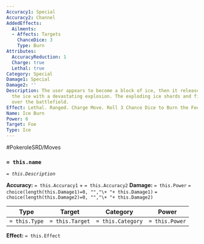 ```yaml
---
Accuracy1: Special
Accuracy2: Channel
AddedEffects:
  Ailments:
  - Affects: Targets
    ChanceDice: 3
    Type: Burn
Attributes:
  AccuracyReduction: 1
  Charge: true
  Lethal: true
Category: Special
Damage1: Special
Damage2: ''
Description: The user appears to become a block of ice, then it releases itself from
  the ice with a devastating explosion. The exploding ice shards and fire blow all
  over the battlefield.
Effect: Lethal. Ranged. Charge Move. Roll 3 Chance Dice to Burn the Foe. -1 Accuracy.
Name: Ice Burn
Power: 6
Target: Foe
Type: Ice
---
```


#PokeroleSRD/Moves

### `= this.name` 
*`= this.Description`*

**Accuracy:** `= this.Accuracy1` + `= this.Accuracy2`
**Damage:** `= this.Power` `= choice(length(this.Damage1)=0, "","\+ "+ this.Damage1)` `= choice(length(this.Damage2)=0, "","\+ "+ this.Damage2)`

| Type          | Target          | Category          | Power          |
| ------------- | --------------- | ----------------  | -------------- |
| `= this.Type` | `= this.Target` | `= this.Category` | `= this.Power` | 

**Effect:** `= this.Effect`